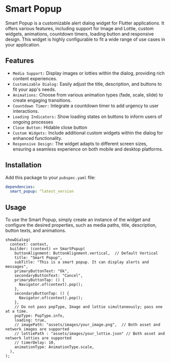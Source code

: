 # Smart Popup

Smart Popup is a customizable alert dialog widget for Flutter applications. It offers various features, including support for Image and Lottie, custom widgets, animations, countdown timers, loading button and responsive design. This widget is highly configurable to fit a wide range of use cases in your application.

## Features

- `Media Support:` Display images or lotties within the dialog, providing rich content experiences.
- `Customizable Dialog:` Easily adjust the title, description, and buttons to fit your app's needs.
- `Animations:` Choose from various animation types (fade, scale, slide) to create engaging transitions.
- `Countdown Timer:` Integrate a countdown timer to add urgency to user interactions.
- `Loading Indicators:` Show loading states on buttons to inform users of ongoing processes
- `Close Button:` Hidable close button
- `Custom Widgets:` Include additional custom widgets within the dialog for enhanced functionality.
- `Responsive Design:` The widget adapts to different screen sizes, ensuring a seamless experience on both mobile and desktop platforms.

<!-- ## Examples -->

<!-- ![main 1](https://github.com/user-attachments/assets/29d22597-c8b4-4e06-bc3e-fe9a26bcbb2a)
![main 2](https://github.com/user-attachments/assets/f0f68d86-9f20-4baf-b799-820c4302fc0f)
![main 3](https://github.com/user-attachments/assets/9cdf89d3-e69d-4ba7-89d2-fe3ea4d08a7c)
![main 4](https://github.com/user-attachments/assets/35278189-5b87-4e0f-bb60-47a7fe79e39f) -->


## Installation

Add this package to your `pubspec.yaml` file:

```yaml
dependencies:
  smart_popup: ^latest_version
```

## Usage

To use the Smart Popup, simply create an instance of the widget and configure the desired properties, such as media paths, title, description, button texts, and animations.

```
showDialog(
  context: context,
  builder: (context) => SmartPopup(
    buttonAlignment: ButtonAlignment.vertical,  // Default Vertical 
    title: "Smart Popup",
    subTitle: "This is a smart popup. It can display alerts and messages",
    primaryButtonText: "Ok",
    secondaryButtonText: "Cancel",
    primaryButtonTap: () {
      Navigator.of(context).pop();
    },
    secondaryButtonTap: () {
      Navigator.of(context).pop();
    },
    // Do not pass popType, Image and lottie simultaneously; pass one at a time.
    popType: PopType.info, 
    loading: true,
    // imagePath: "assets/images/your_image.png",  // Both asset and network images are supported
    // lottiePath : "assets/images/your_lottie.json" // Both asset and network lotties are supported
    // timerDelay: 10,
    animationType: AnimationType.scale,
  ),
);

```

